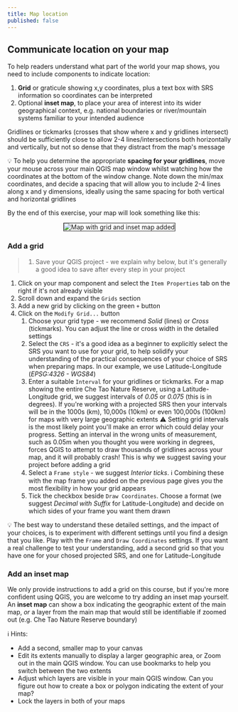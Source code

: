 ```yaml
---
title: Map location
published: false
---
```


## Communicate location on your map

To help readers understand what part of the world your map shows, you need to include components to indicate location:
1. **Grid** or graticule showing x,y coordinates, plus a text box with SRS information so coordinates can be interpreted
2. Optional **inset map**, to place your area of interest into its wider geographical context, e.g. national boundaries or river/mountain systems familiar to your intended audience

Gridlines or tickmarks (crosses that show where x and y gridlines intersect) should be sufficiently close to allow 2-4 lines/intersections both horizontally and vertically, but not so dense that they distract from the map's message

:bulb: To help you determine the appropriate **spacing for your gridlines**, move your mouse across your main QGIS map window whilst watching how the coordinates at the bottom of the window change.  Note down the min/max coordinates, and decide a spacing that will allow you to include 2-4 lines along x and y dimensions, ideally using the same spacing for both vertical and horizontal gridlines

By the end of this exercise, your map will look something like this:

<center><img style="border: 1px solid" src="{{site.baseurl}}/src/img/Map_Stage2_Grid.png" alt="Map with grid and inset map added"></center>

### Add a grid

> 1. Save your QGIS project - we explain why below, but it's generally a good idea to save after every step in your project
1. Click on your map component and select the `Item Properties` tab on the right if it's not already visible
2. Scroll down and expand the `Grids` section
3. Add a new grid by clicking on the green `+` button
4. Click on the `Modify Grid...` button
   1. Choose your grid type - we recommend *Solid* (lines) or *Cross* (tickmarks).  You can adjust the line or cross width in the detailed settings
   2. Select the `CRS` - it's a good idea as a beginner to explicitly select the SRS you want to use for your grid, to help solidify your understanding of the practical consequences of your choice of SRS when preparing maps.  In our example, we use Latitude-Longitude (*EPSG:4326 - WGS84*)
   3. Enter a suitable `Interval` for your gridlines or tickmarks.  For a map showing the entire Che Tao Nature Reserve, using a Latitude-Longitude grid, we suggest intervals of *0.05* or *0.075* (this is in degrees).  If you're working with a projected SRS then your intervals will be in the 1000s (km), 10,000s (10km) or even 100,000s (100km) for maps with very large geographic extents :warning: Setting grid intervals is the most likely point you'll make an error which could delay your progress.  Setting an interval in the wrong units of measurement, such as 0.05m when you thought you were working in degrees, forces QGIS to attempt to draw thousands of gridlines across your map, and it will probably crash!  This is why we suggest saving your project before adding a grid
   4. Select a `Frame style` - we suggest *Interior ticks*.  :information_source: Combining these with the map frame you added on the previous page gives you the most flexibility in how your grid appears 
   5. Tick the checkbox beside `Draw Coordinates`.  Choose a format (we suggest *Decimal with Suffix* for Latitude-Longitude) and decide on which sides of your frame you want them drawn 

:bulb: The best way to understand these detailed settings, and the impact of your choices, is to experiment with different settings until you find a design that you like.  Play with the `Frame` and `Draw Coordinates` settings.  If you want a real challenge to test your understanding, add a second grid so that you have one for your chosed projected SRS, and one for Latitude-Longitude

### Add an inset map

We only provide instructions to add a grid on this course, but if you're more confident using QGIS, you are welcome to try adding an inset map yourself.  An **inset map** can show a box indicating the geographic extent of the main map, *or* a layer from the main map that would still be identifiable if zoomed out (e.g. Che Tao Nature Reserve boundary)

:information_source: Hints:
- Add a second, smaller map to your canvas
- Edit its extents manually to display a larger geographic area, or Zoom out in the main QGIS window.  You can use bookmarks to help you switch between the two extents
- Adjust which layers are visible in your main QGIS window.  Can you figure out how to create a box or polygon indicating the extent of your map?
- Lock the layers in both of your maps


<!-- Relate back to extent? -->

